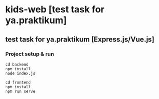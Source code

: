 # kids-web [test task for ya.praktikum]

## test task for ya.praktikum [Express.js/Vue.js]

### Project setup & run
```
cd backend
npm install
node index.js

cd frontend
npm install
npm run serve
```
